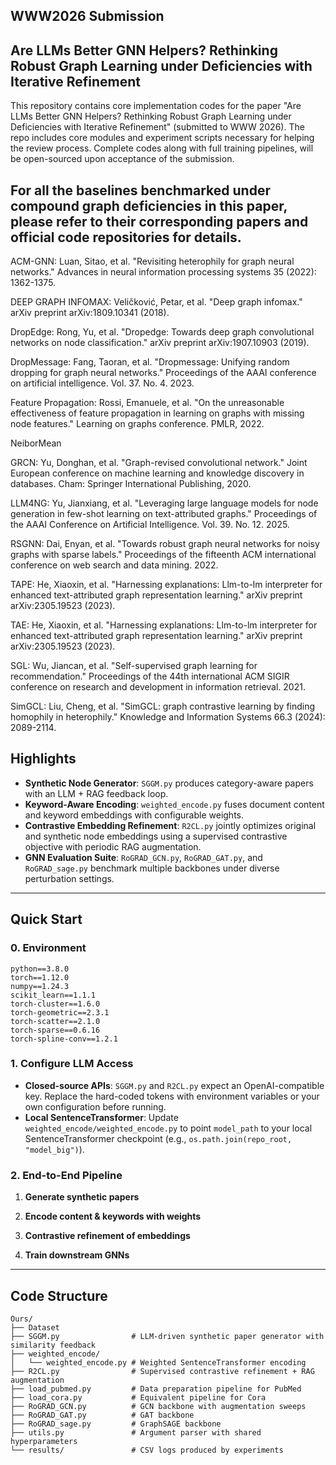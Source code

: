 ## WWW2026 Submission 
## Are LLMs Better GNN Helpers? Rethinking Robust Graph Learning under Deficiencies with Iterative Refinement

This repository contains core implementation codes for the paper "Are LLMs Better GNN Helpers? Rethinking Robust Graph Learning under Deficiencies with Iterative Refinement" (submitted to WWW 2026).
The repo includes core modules and experiment scripts necessary for helping the review process.
Complete codes along with full training pipelines, will be open-sourced upon acceptance of the submission.

## For all the baselines benchmarked under compound graph deficiencies in this paper, please refer to their corresponding papers and official code repositories for details.

ACM-GNN: Luan, Sitao, et al. "Revisiting heterophily for graph neural networks." Advances in neural information processing systems 35 (2022): 1362-1375.

DEEP GRAPH INFOMAX: Veličković, Petar, et al. "Deep graph infomax." arXiv preprint arXiv:1809.10341 (2018).

DropEdge: Rong, Yu, et al. "Dropedge: Towards deep graph convolutional networks on node classification." arXiv preprint arXiv:1907.10903 (2019).

DropMessage: Fang, Taoran, et al. "Dropmessage: Unifying random dropping for graph neural networks." Proceedings of the AAAI conference on artificial intelligence. Vol. 37. No. 4. 2023.

Feature Propagation: Rossi, Emanuele, et al. "On the unreasonable effectiveness of feature propagation in learning on graphs with missing node features." Learning on graphs conference. PMLR, 2022.

NeiborMean

GRCN: Yu, Donghan, et al. "Graph-revised convolutional network." Joint European conference on machine learning and knowledge discovery in databases. Cham: Springer International Publishing, 2020.

LLM4NG: Yu, Jianxiang, et al. "Leveraging large language models for node generation in few-shot learning on text-attributed graphs." Proceedings of the AAAI Conference on Artificial Intelligence. Vol. 39. No. 12. 2025.

RSGNN: Dai, Enyan, et al. "Towards robust graph neural networks for noisy graphs with sparse labels." Proceedings of the fifteenth ACM international conference on web search and data mining. 2022.

TAPE: He, Xiaoxin, et al. "Harnessing explanations: Llm-to-lm interpreter for enhanced text-attributed graph representation learning." arXiv preprint arXiv:2305.19523 (2023).

TAE: He, Xiaoxin, et al. "Harnessing explanations: Llm-to-lm interpreter for enhanced text-attributed graph representation learning." arXiv preprint arXiv:2305.19523 (2023).

SGL: Wu, Jiancan, et al. "Self-supervised graph learning for recommendation." Proceedings of the 44th international ACM SIGIR conference on research and development in information retrieval. 2021.

SimGCL: Liu, Cheng, et al. "SimGCL: graph contrastive learning by finding homophily in heterophily." Knowledge and Information Systems 66.3 (2024): 2089-2114.

## Highlights

- **Synthetic Node Generator**: `SGGM.py` produces category-aware papers with an LLM + RAG feedback loop.
- **Keyword-Aware Encoding**: `weighted_encode.py` fuses document content and keyword embeddings with configurable weights.
- **Contrastive Embedding Refinement**: `R2CL.py` jointly optimizes original and synthetic node embeddings using a supervised contrastive objective with periodic RAG augmentation.
- **GNN Evaluation Suite**: `RoGRAD_GCN.py`, `RoGRAD_GAT.py`, and `RoGRAD_sage.py` benchmark multiple backbones under diverse perturbation settings.

---

## Quick Start

### 0. Environment

```
python==3.8.0
torch==1.12.0
numpy==1.24.3
scikit_learn==1.1.1
torch-cluster==1.6.0
torch-geometric==2.3.1
torch-scatter==2.1.0
torch-sparse==0.6.16
torch-spline-conv==1.2.1
```

### 1. Configure LLM Access

- **Closed-source APIs**: `SGGM.py` and `R2CL.py` expect an OpenAI-compatible key. Replace the hard-coded tokens with environment variables or your own configuration before running.
- **Local SentenceTransformer**: Update `weighted_encode/weighted_encode.py` to point `model_path` to your local SentenceTransformer checkpoint (e.g., `os.path.join(repo_root, "model_big")`).

### 2. End-to-End Pipeline

1. **Generate synthetic papers**  

2. **Encode content & keywords with weights**
   
4. **Contrastive refinement of embeddings**  

5. **Train downstream GNNs**  


---

## Code Structure

```
Ours/
├── Dataset
├── SGGM.py                # LLM-driven synthetic paper generator with similarity feedback
├── weighted_encode/
│   └── weighted_encode.py # Weighted SentenceTransformer encoding
├── R2CL.py                # Supervised contrastive refinement + RAG augmentation
├── load_pubmed.py         # Data preparation pipeline for PubMed
├── load_cora.py           # Equivalent pipeline for Cora
├── RoGRAD_GCN.py          # GCN backbone with augmentation sweeps
├── RoGRAD_GAT.py          # GAT backbone
├── RoGRAD_sage.py         # GraphSAGE backbone
├── utils.py               # Argument parser with shared hyperparameters
└── results/               # CSV logs produced by experiments
```

